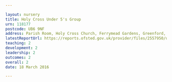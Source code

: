 ```yaml
---

layout: nursery
title: Holy Cross Under 5's Group
urn: 118177
postcode: UB6 9NF
address: Parish Room, Holy Cross Church, Ferrymead Gardens, Greenford, Middlesex, UB6 9NF
latestReportUrl: https://reports.ofsted.gov.uk/provider/files/2557950/urn/118177.pdf
teaching: 2
development: 2
leadership: 2
outcomes: 2
overall: 2
date: 18 March 2016

---
```

